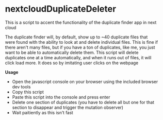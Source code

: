 # nextcloudDuplicateDeleter
This is a script to accent the functionality of the duplicate finder app in next cloud

The duplicate finder will, by default, show up to ~40 duplicate files that were found with the ability to look at and delete individual files. This is fine if there aren't many files, but if you have a ton of duplicates, like me, you just want to be able to automatically delete them. This script will delete duplicates one at a time automatically, and when it runs out of files, it will click load more. It does so by imitating user clicks on the webpage

**Usage**
- Open the javascript console on your browser using the included browser dev tools
- Copy this script
- Paste this script into the console and press enter
- Delete one section of duplicates (you have to delete all but one for that section to disappear and trigger the mutation observer)
- Wait paitiently as this isn't fast
